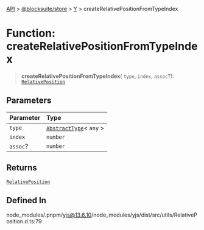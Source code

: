 [API](../../../../../index.md) > [@blocksuite/store](../../../index.md) > [Y](../index.md) > createRelativePositionFromTypeIndex

# Function: createRelativePositionFromTypeIndex

> **createRelativePositionFromTypeIndex**(
  `type`,
  `index`,
  `assoc`?): [`RelativePosition`](../classes/class.RelativePosition.md)

## Parameters

| Parameter | Type |
| :------ | :------ |
| `type` | [`AbstractType`](../classes/class.AbstractType.md)\< `any` \> |
| `index` | `number` |
| `assoc`? | `number` |

## Returns

[`RelativePosition`](../classes/class.RelativePosition.md)

## Defined In

node\_modules/.pnpm/yjs@13.6.10/node\_modules/yjs/dist/src/utils/RelativePosition.d.ts:79
